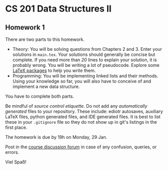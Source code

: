 # CS 201 Data Structures II
## Homework 1

There are two parts to this homework.
- Theory: You will be solving questions from Chapters 2 and 3. Enter your solutions in `main.tex`. Your solutions should generally be concise but complete. If you need more than _20_ lines to explain your solution, it is probably wrong. You will be writing a lot of pseudocode. Explore some [LaTeX packages](https://en.wikibooks.org/wiki/LaTeX/Algorithms) to help you write them.
- Programming: You will be implementing linked lists and their methods. Using your knowledge so far, you will also have to conceive of and implement a new data structure.

You have to complete both parts.

Be mindful of _source control etiquette_. Do not add any _automatically generated_ files to your repository. These include: ediotr autosaves, auxiliary LaTeX files, python generated files, and IDE generated files. It is best to list these in your `.gitignore` file so they do not show up in git's listings in the first place.

The homework is due by 19h on Monday, 29 Jan.

Post in the [course discussion forum](https://habibedu.facebook.com/groups/376032139504449/) in case of any confusion, queries, or errors.

Viel Spaß!
